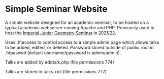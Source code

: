 # Simple Seminar Website

A simple website designed for an academic seminar, to be hosted on a typical academic webserver running Apache and PHP. Previously used to host the [Imperial Junior Geometry Seminar](https://www.ma.imperial.ac.uk/~jbm18/ijg/) in 2021/22.

Uses .htaccess to control access to a simple admin page which allows talks to be added, edited, or deleted. Password stored outside of public root in .htpasswd (default username/password is admin/admin). 

Talks are added by addtalk.php (file permissions 774)

Talks are stored in talks.xml (file permissions 777)
